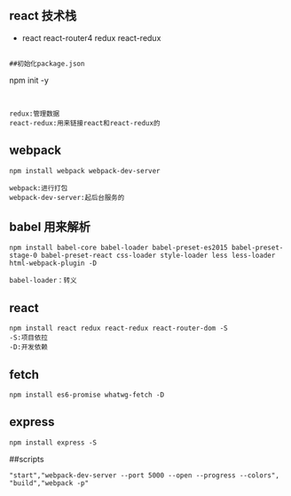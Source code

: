 ## react 技术栈
- react react-router4 redux react-redux
```

##初始化package.json
```
npm init -y
```


redux:管理数据
react-redux:用来链接react和react-redux的
```



## webpack

```
npm install webpack webpack-dev-server

webpack:进行打包
webpack-dev-server:起后台服务的
```

## babel 用来解析

```
npm install babel-core babel-loader babel-preset-es2015 babel-preset-stage-0 babel-preset-react css-loader style-loader less less-loader html-webpack-plugin -D

babel-loader：转义
```

## react
```
npm install react redux react-redux react-router-dom -S
-S:项目依拉
-D:开发依赖
```

## fetch
```
npm install es6-promise whatwg-fetch -D
```

## express
```
npm install express -S
```

##scripts
```
"start","webpack-dev-server --port 5000 --open --progress --colors",
"build","webpack -p"
```